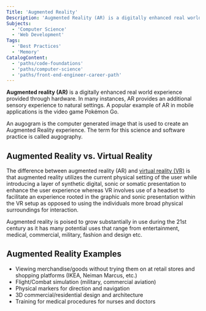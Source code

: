 ```yaml
---
Title: 'Augmented Reality'
Description: 'Augmented Reality (AR) is a digitally enhanced real world experience provided through hardware. In many instances AR provides an additional sensory experience to natural settings. A popular example of Augmented Reality in application is the video game Pokemon Go.'
Subjects:
  - 'Computer Science'
  - 'Web Development'
Tags:
  - 'Best Practices'
  - 'Memory'
CatalogContent:
  - 'paths/code-foundations'
  - 'paths/computer-science'
  - 'paths/front-end-engineer-career-path'
---
```


**Augmented reality (AR)** is a digitally enhanced real world experience provided through hardware. In many instances, AR provides an additional sensory experience to natural settings. A popular example of AR in mobile applications is the video game Pokémon Go.

An augogram is the computer generated image that is used to create an Augmented Reality experience. The term for this science and software practice is called augography.

## Augmented Reality vs. Virtual Reality

The difference between augmented reality (AR) and [virtual reality (VR)](https://www.codecademy.com/resources/docs/general/virtual-reality) is that augmented reality utilizes the current physical setting of the user while introducing a layer of synthetic digital, sonic or somatic presentation to enhance the user experience whereas VR involves use of a headset to facilitate an experience rooted in the graphic and sonic presentation within the VR setup as opposed to using the individuals more broad physical surroundings for interaction.

Augmented reality is poised to grow substantially in use during the 21st century as it has many potential uses that range from entertainment, medical, commercial, military, fashion and design etc.

## Augmented Reality Examples

- Viewing merchandise/goods without trying them on at retail stores and shopping platforms (IKEA, Neiman Marcus, etc.)
- Flight/Combat simulation (military, commercial aviation)
- Physical markers for direction and navigation
- 3D commercial/residential design and architecture
- Training for medical procedures for nurses and doctors

